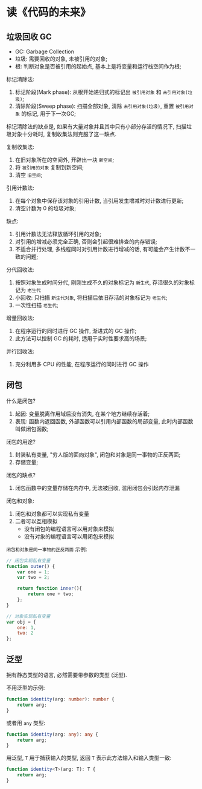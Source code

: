 # 读《代码的未来》

## 垃圾回收 GC
+ GC: Garbage Collection
+ 垃圾: 需要回收的对象, 未被引用的对象;
+ 根: 判断对象是否被引用的起始点, 基本上是将变量和运行栈空间作为根;

标记清除法:
1. 标记阶段(Mark phase): 从根开始递归式的标记出 `被引用对象` 和 `未引用对象(垃圾)`;
2. 清除阶段(Sweep phase): 扫描全部对象, 清除 `未引用对象(垃圾)`, 重置 `被引用对象` 的标记, 用于下一次GC;

标记清除法的缺点是, 如果有大量对象并且其中只有小部分存活的情况下, 扫描垃圾对象十分耗时, 复制收集法则克服了这一缺点.

复制收集法:
1. 在旧对象所在的空间外, 开辟出一块 `新空间`;
2. 将 `被引用的对象` 复制到新空间;
3. 清空 `旧空间`;

引用计数法:
1. 在每个对象中保存该对象的引用计数, 当引用发生增减时对计数进行更新;
2. 清空计数为 0 的垃圾对象;

缺点: 
1. 引用计数法无法释放循环引用的对象;
2. 对引用的增减必须完全正确, 否则会引起很难排查的内存错误;
3. 不适合并行处理, 多线程同时对引用计数进行增减的话, 有可能会产生计数不一致的问题;

分代回收法:
1. 按照对象生成时间分代, 刚刚生成不久的对象标记为 `新生代`, 存活很久的对象标记为 `老生代`
2. 小回收: 只扫描 `新生代对象`, 将扫描后依旧存活的对象标记为 `老生代`;
3. 一次性扫描 `老生代`;

增量回收法:
1. 在程序运行的同时进行 GC 操作, 渐进式的 GC 操作;
2. 此方法可以控制 GC 的耗时, 适用于实时性要求高的场景;

并行回收法:
1. 充分利用多 CPU 的性能, 在程序运行的同时进行 GC 操作


## 闭包
什么是闭包?
1. 起因: 变量脱离作用域后没有消失, 在某个地方继续存活着; 
2. 表现: 函数内返回函数, 外部函数可以引用内部函数的局部变量, 此时内部函数叫做闭包函数;

闭包的用途?
1. 封装私有变量, "穷人版的面向对象", 闭包和对象是同一事物的正反两面;
2. 存储变量;

闭包的缺点?
1. 闭包函数中的变量存储在内存中, 无法被回收, 滥用闭包会引起内存泄漏

闭包和对象:
1. 闭包和对象都可以实现私有变量
2. 二者可以互相模拟
    + 没有闭包的编程语言可以用对象来模拟
    + 没有对象的编程语言可以用闭包来模拟

`闭包和对象是同一事物的正反两面` 示例:
```javascript
// 闭包实现私有变量
function outer() {
    var one = 1;
    var two = 2;

    return function inner(){
        return one + two;
    };
}

// 对象实现私有变量
var obj = {
    one: 1,
    two: 2
};
```    


## 泛型
拥有静态类型的语言, 必然需要带参数的类型 (泛型).

不用泛型的示例:
```typescript
function identity(arg: number): number {
    return arg;
}
```

或者用 `any` 类型:
```typescript
function identity(arg: any): any {
    return arg;
}
```

用泛型, `T` 用于捕获输入的类型, 返回 `T` 表示此方法输入和输入类型一致: 
```typescript
function identity<T>(arg: T): T {
    return arg;
}
```

